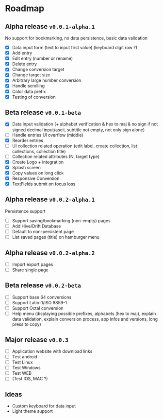 # Roadmap

## Alpha release `v0.0.1-alpha.1`

No support for bookmarking, no data persistence, basic data validation

- [X] Data input form (text to input first value) (keyboard digit row ?)
- [X] Add entry
- [X] Edit entry (number or rename)
- [X] Delete entry
- [X] Change conversion target
- [X] Change target size
- [X] Arbitrary large number conversion
- [X] Handle scrolling
- [X] Color data prefix
- [X] Testing of conversion

## Beta release `v0.0.1-beta`

- [X] Data input validation (+ alphabet verification & hex to maj & no sign if not signed decimal input/ascii, subtitle not empty, not only sign alone)
- [ ] Handle entries UI overflow (middle)
- [X] Reorder entries
- [ ] UI collection related operation (edit label, create collection, list collections, collection title)
- [ ] Collection related attributes (N, target type)
- [X] Create Logo + integration
- [X] Splash screen
- [X] Copy values on long click
- [X] Responsive Conversion
- [X] TextFields submit on focus loss

## Alpha release `v0.0.2-alpha.1`

Persistence support

- [ ] Support saving/bookmarking (non-empty) pages
- [ ] Add Hive/Drift Database
- [ ] Default to non-persistent page
- [ ] List saved pages (title) on hamburger menu

## Alpha release `v0.0.2-alpha.2`

- [ ] Import export pages
- [ ] Share single page

## Beta release `v0.0.2-beta`

- [ ] Support base 64 conversions
- [ ] Support Latin-1/ISO 8859-1
- [ ] Support Octal conversion
- [ ] Help menu (displaying possible prefixes, alphabets (hex to maj), explain data validation, explain conversion process, app infos and versions, long press to copy)

## Major release `v0.0.3`

- [ ] Application website with download links
- [ ] Test android
- [ ] Test Linux
- [ ] Test Windows
- [ ] Test WEB
- [ ] (Test IOS, MAC ?)

## Ideas

- Custom keyboard for data input
- Light theme support

